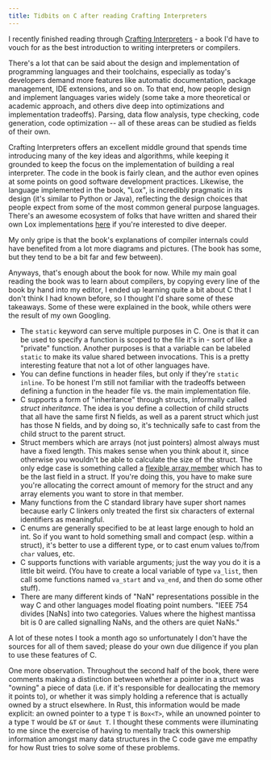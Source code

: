 ```yaml
---
title: Tidbits on C after reading Crafting Interpreters
---
```


I recently finished reading through [Crafting Interpreters](https://craftinginterpreters.com/) - a book I'd have to vouch for as the best introduction to writing interpreters or compilers.

There's a lot that can be said about the design and implementation of programming languages and their toolchains, especially as today's developers demand more features like automatic documentation, package management, IDE extensions, and so on.
To that end, how people design and implement languages varies widely (some take a more theoretical or academic approach, and others dive deep into optimizations and implementation tradeoffs).
Parsing, data flow analysis, type checking, code generation, code optimization -- all of these areas can be studied as fields of their own.

Crafting Interpreters offers an excellent middle ground that spends time introducing many of the key ideas and algorithms, while keeping it grounded to keep the focus on the implementation of building a real interpreter.
The code in the book is fairly clean, and the author even opines at some points on good software development practices.
Likewise, the language implemented in the book, "Lox", is incredibly pragmatic in its design (it's similar to Python or Java), reflecting the design choices that people expect from some of the most common general purpose languages.
There's an awesome ecosystem of folks that have written and shared their own Lox implementations [here](https://github.com/munificent/craftinginterpreters/wiki/Lox-implementations) if you're interested to dive deeper.

My only gripe is that the book's explanations of compiler internals could have benefited from a lot more diagrams and pictures.
(The book has some, but they tend to be a bit far and few between).

Anyways, that's enough about the book for now.
While my main goal reading the book was to learn about compilers, by copying every line of the book by hand into my editor, I ended up learning quite a bit about C that I don't think I had known before, so I thought I'd share some of these takeaways.
Some of these were explained in the book, while others were the result of my own Googling.

- The `static` keyword can serve multiple purposes in C. One is that it can be used to specify a function is scoped to the file it's in - sort of like a "private" function. Another purposes is that a variable can be labeled `static` to make its value shared between invocations. This is a pretty interesting feature that not a lot of other languages have.
- You can define functions in header files, but only if they're `static inline`. To be honest I'm still not familiar with the tradeoffs between defining a function in the header file vs. the main implementation file.
- C supports a form of "inheritance" through structs, informally called *struct inheritance*. The idea is you define a collection of child structs that all have the same first N fields, as well as a parent struct which just has those N fields, and by doing so, it's technically safe to cast from the child struct to the parent struct. 
- Struct members which are arrays (not just pointers) almost always must have a fixed length. This makes sense when you think about it, since otherwise you wouldn't be able to calculate the size of the struct. The only edge case is something called a [flexible array member](https://en.wikipedia.org/wiki/Flexible_array_member) which has to be the last field in a struct. If you're doing this, you have to make sure you're allocating the correct amount of memory for the struct and any array elements you want to store in that member.
- Many functions from the C standard library have super short names because early C linkers only treated the first six characters of external identifiers as meaningful.
- C enums are generally specified to be at least large enough to hold an int. So if you want to hold something small and compact (esp. within a struct), it's better to use a different type, or to cast enum values to/from `char` values, etc.
- C supports functions with variable arguments; just the way you do it is a little bit weird. (You have to create a local variable of type `va_list`, then call some functions named `va_start` and `va_end`, and then do some other stuff).
- There are many different kinds of "NaN" representations possible in the way C and other languages model floating point numbers. "IEEE 754 divides \[NaNs] into two categories. Values where the highest mantissa bit is 0 are called signalling NaNs, and the others are quiet NaNs."

A lot of these notes I took a month ago so unfortunately I don't have the sources for all of them saved; please do your own due diligence if you plan to use these features of C.

One more observation.
Throughout the second half of the book, there were comments making a distinction between whether a pointer in a struct was "owning" a piece of data (i.e. if it's responsible for deallocating the memory it points to), or whether it was simply holding a reference that is actually owned by a struct elsewhere.
In Rust, this information would be made explicit: an owned pointer to a type `T` is `Box<T>`, while an unowned pointer to a type `T` would be `&T` or `&mut T`.
I thought these comments were illuminating to me since the exercise of having to mentally track this ownership information amongst many data structures in the C code gave me empathy for how Rust tries to solve some of these problems.
